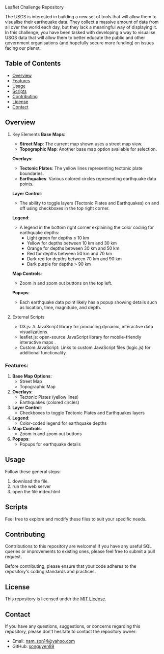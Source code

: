 Leaflet Challenge  Repository

The USGS is interested in building a new set of tools that will allow them to visualise their earthquake data. They collect a massive amount of data from all over the world each day,
but they lack a meaningful way of displaying it. In this challenge, you have been tasked with developing a way to visualise USGS data that will allow them to better educate the public
and other government organisations (and hopefully secure more funding) on issues facing our planet.

## Table of Contents

- [Overview](#overview)
- [Features](#features)
- [Usage](#usage)
- [Scripts](#scripts)
- [Contributing](#contributing)
- [License](#license)
- [Contact](#contact)

## Overview

1. Key Elements
    **Base Maps**:
    - **Street Map**: The current map shown uses a street map view.
    - **Topographic Map**: Another base map option available for selection.

   **Overlays**:
    - **Tectonic Plates**: The yellow lines representing tectonic plate boundaries.
    - **Earthquakes**: Various colored circles representing earthquake data points.

    **Layer Control**:
    - The ability to toggle layers (Tectonic Plates and Earthquakes) on and off using checkboxes in the top right corner.

   **Legend**:
    - A legend in the bottom right corner explaining the color coding for earthquake depths:
        - Light green for depths ≤ 10 km
        - Yellow for depths between 10 km and 30 km
        - Orange for depths between 30 km and 50 km
        - Red for depths between 50 km and 70 km
        - Dark red for depths between 70 km and 90 km
        - Dark purple for depths > 90 km

    **Map Controls**:
    - Zoom in and zoom out buttons on the top left.

    **Popups**:
    - Each earthquake data point likely has a popup showing details such as location, time, magnitude, and depth.
   
2. External Scripts
   * D3.js: A JavaScript library for producing dynamic, interactive data visualizations.
   * leaflet.js: open-source JavaScript library for mobile-friendly interactive maps .
   * Custom JavaScript: Links to custom JavaScript files (logic.js) for additional functionality.

### Features:

1. **Base Map Options**:
    - Street Map
    - Topographic Map
2. **Overlays**:
    - Tectonic Plates (yellow lines)
    - Earthquakes (colored circles)
3. **Layer Control**:
    - Checkboxes to toggle Tectonic Plates and Earthquakes layers
4. **Legend**:
    - Color-coded legend for earthquake depths
5. **Map Controls**:
    - Zoom in and zoom out buttons
6. **Popups**:
    - Popups for earthquake details

## Usage

Follow these general steps:
1. download the file.
2. run the web server
3. open the file index.html


## Scripts

Feel free to explore and modify these files to suit your specific needs.

## Contributing

Contributions to this repository are welcome! If you have any useful SQL queries or improvements to existing ones, please feel free to submit a pull request.

Before contributing, please ensure that your code adheres to the repository's coding standards and practices.

## License

This repository is licensed under the [MIT License](LICENSE).

## Contact

If you have any questions, suggestions, or concerns regarding this repository, please don't hesitate to contact the repository owner:

- Email: [nam_son14@yahoo.com](mailto:nam_son14@yahoo.com)
- GitHub: [songuyen89](https://github.com/sonnguyen89)